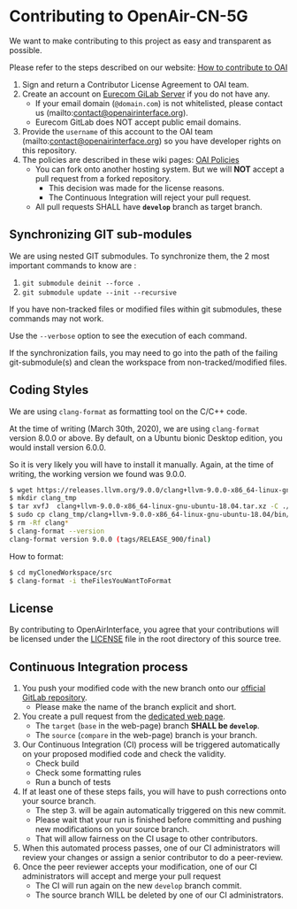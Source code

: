 # Contributing to OpenAir-CN-5G #

We want to make contributing to this project as easy and transparent as possible.

Please refer to the steps described on our website: [How to contribute to OAI](https://www.openairinterface.org/?page_id=112)

1. Sign and return a Contributor License Agreement to OAI team.
2. Create an account on [Eurecom GiLab Server](https://gitlab.eurecom.fr/users/sign_in) if you do not have any.
   - If your email domain (`@domain.com`) is not whitelisted, please contact us (mailto:contact@openairinterface.org).
   - Eurecom GitLab does NOT accept public email domains.
3. Provide the `username` of this account to the OAI team (mailto:contact@openairinterface.org) so you have developer rights on this repository.
4. The policies are described in these wiki pages: [OAI Policies](https://gitlab.eurecom.fr/oai/openairinterface5g/wikis/oai-policies-home)
   - You can fork onto another hosting system. But we will **NOT** accept a pull request from a forked repository.
      * This decision was made for the license reasons.
      * The Continuous Integration will reject your pull request.
   - All pull requests SHALL have **`develop`** branch as target branch.

## Synchronizing GIT sub-modules ##

We are using nested GIT submodules. To synchronize them, the 2 most important commands to know are :

1. `git submodule deinit --force .`
2. `git submodule update --init --recursive`

If you have non-tracked files or modified files within git submodules, these commands may not work.

Use the `--verbose` option to see the execution of each command.

If the synchronization fails, you may need to go into the path of the failing git-submodule(s) and clean the workspace from non-tracked/modified files.

## Coding Styles ##

We are using `clang-format` as formatting tool on the C/C++ code.

At the time of writing (March 30th, 2020), we are using `clang-format` version 8.0.0 or above. By default, on a Ubuntu bionic Desktop edition, you would install version 6.0.0.

So it is very likely you will have to install it manually. Again, at the time of writing, the working version we found was 9.0.0.

```bash
$ wget https://releases.llvm.org/9.0.0/clang+llvm-9.0.0-x86_64-linux-gnu-ubuntu-18.04.tar.xz
$ mkdir clang_tmp
$ tar xvfJ  clang+llvm-9.0.0-x86_64-linux-gnu-ubuntu-18.04.tar.xz -C ./clang_tmp
$ sudo cp clang_tmp/clang+llvm-9.0.0-x86_64-linux-gnu-ubuntu-18.04/bin/clang-format /usr/bin/clang-format
$ rm -Rf clang*
$ clang-format --version
clang-format version 9.0.0 (tags/RELEASE_900/final)
```

How to format:

```bash
$ cd myClonedWorkspace/src
$ clang-format -i theFilesYouWantToFormat
```

## License ##

By contributing to OpenAirInterface, you agree that your contributions will be licensed under the [LICENSE](LICENSE) file in the root directory of this source tree.

## Continuous Integration process ##

1.  You push your modified code with the new branch onto our [official GitLab repository](https://gitlab.eurecom.fr/oai/cn5g/oai-cn5g-udm).
    -  Please make the name of the branch explicit and short.
2.  You create a pull request from the [dedicated web page](https://gitlab.eurecom.fr/oai/cn5g/oai-cn5g-udm/-/merge_requests).
    -  The `target` (`base` in the web-page) branch **SHALL be `develop`**.
    -  The `source` (`compare` in the web-page) branch is your branch.
3.  Our Continuous Integration (CI) process will be triggered automatically on your proposed modified code and check the validity.
    -  Check build
    -  Check some formatting rules
    -  Run a bunch of tests
4.  If at least one of these steps fails, you will have to push corrections onto your source branch.
    -  The step 3. will be again automatically triggered on this new commit.
    -  Please wait that your run is finished before committing and pushing new modifications on your source branch.
    -  That will allow fairness on the CI usage to other contributors.
4.  When this automated process passes, one of our CI administrators will review your changes or assign a senior contributor
  to do a peer-review.
5.  Once the peer reviewer accepts your modification, one of our CI administrators will accept and merge your pull request
    -  The CI will run again on the new `develop` branch commit.
    -  The source branch WILL be deleted by one of our CI administrators.


